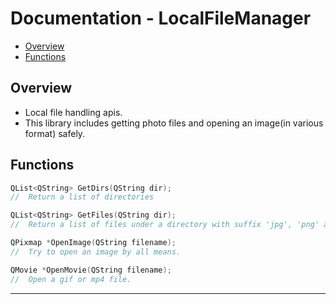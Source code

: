 <!--
Created by Qibin Chen on 20/06/2017.
-->

Documentation - LocalFileManager
================

*   [Overview](#overview)
*   [Functions](#functions)

<h2 id="overview">Overview</h2>

*   Local file handling apis.
*   This library includes getting photo files and opening an image(in various format) safely.

<h2 id="functions">Functions</h2>

```c++
QList<QString> GetDirs(QString dir);
//  Return a list of directories

QList<QString> GetFiles(QString dir);
//  Return a list of files under a directory with suffix 'jpg', 'png' and 'gif'

QPixmap *OpenImage(QString filename);
//  Try to open an image by all means.

QMovie *OpenMovie(QString filename);
//  Open a gif or mp4 file.
```

---


